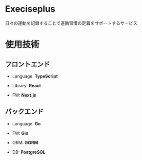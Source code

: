 # Execiseplus

日々の運動を記録することで運動習慣の定着をサポートするサービス


# 使用技術
## フロントエンド
* Language: **TypeScript**

* Library: **React**

* FW: **Next.js**

## バックエンド
* Language: **Go**

* FW: **Gin**

* ORM: **GORM**

* DB: **PostgreSQL**
